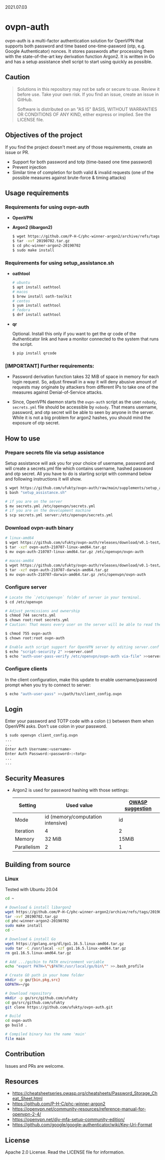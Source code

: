 2021.07.03

# ovpn-auth

ovpn-auth is a multi-factor authentication solution for OpenVPN that supports both password and time based one-time-pasword (otp, e.g. Google Authenticator) nonces. It stores passwords after processing them with the state-of-the-art key derivation function Argon2. It is written in Go and has a setup assistance shell script to start using quickly as possible.

## Caution

> Solutions in this repository may not be safe or secure to use. Review it before use. Take your own risk. If you find an issue, create an issue in GitHub.
>
> Software is distributed on an "AS IS" BASIS, WITHOUT WARRANTIES OR CONDITIONS OF ANY KIND, either express or implied. See the LICENSE file.

## Objectives of the project

If you find the project doesn't meet any of those requirements, create an issue or PR.

-   Support for both password and totp (time-based one time password)
-   Prevent injection
-   Similar time of completion for both valid & invalid requests (one of the possible measures against brute-force & timing attacks)

## Usage requirements

### Requirements for using ovpn-auth

-   **OpenVPN**
-   **Argon2 (libargon2)**

    ```sh
    $ wget https://github.com/P-H-C/phc-winner-argon2/archive/refs/tags/20190702.tar.gz
    $ tar -xvf 20190702.tar.gz
    $ cd phc-winner-argon2-20190702
    $ sudo make install
    ```

### Requirements for using setup_assistance.sh

-   **oathtool**

    ```sh
    # ubuntu
    $ apt install oathtool
    # macos
    $ brew install oath-toolkit
    # centos
    $ yum install oathtool
    # fedora
    $ dnf install oathtool
    ```

-   **qr**

    Optional. Install this only if you want to get the qr code of the Authenticator link and have a monitor connected to the system that runs the script.

    ```sh
    $ pip install qrcode
    ```

### [IMPORTANT] Further requirements:

-   Password derivation function takes 32 MiB of space in memory for each login request. So, adjust firewall in a way it will deny abusive amount of requests may originate by attackers from different IPs to take one of the measures against Denial-of-Service attacks.

-   Since, OpenVPN daemon starts the `ovpn-auth` script as the user `nobody`, `secrets.yml` file should be accessible by `nobody`. That means username, password, and otp secret will be able to seen by anyone in the server. While it is not a big problem for argon2 hashes, you should mind the exposure of otp secret.

## How to use

### Prepare secrets file via setup assistance

Setup assistance will ask you for your choice of username, password and will create a secrets.yml file which contains username, hashed password and otp secret. All you have to do is starting script with command below and following instructions it will show.

```sh
$ wget https://github.com/ufukty/ovpn-auth/raw/main/supplements/setup_assistance.sh
$ bash "setup_assistance.sh"

# if you are on the server
$ mv secrets.yml /etc/openvpn/secrets.yml
# if you are on the development machine
$ scp secrets.yml server:/etc/openvpn/secrets.yml
```

### Download ovpn-auth binary

```sh
# linux-amd64
$ wget https://github.com/ufukty/ovpn-auth/releases/download/v0.1-test/ovpn-auth-210707-linux-amd64.tar.gz
$ tar -xzf ovpn-auth-210707-linux-amd64.tar.gz
$ mv ovpn-auth-210707-linux-amd64.tar.gz /etc/openvpn/ovpn-auth

# macos-amd64
$ wget https://github.com/ufukty/ovpn-auth/releases/download/v0.1-test/ovpn-auth-210707-darwin-amd64.tar.gz
$ tar -xzf ovpn-auth-210707-darwin-amd64.tar.gz
$ mv ovpn-auth-210707-darwin-amd64.tar.gz /etc/openvpn/ovpn-auth
```

### Configure server

```sh
# Locate the `/etc/openvpn` folder of server in your terminal.
$ cd /etc/openvpn

# Adjust permissions and ownership
$ chmod 744 secrets.yml
$ chown root:root secrets.yml
# Caution: That means every user on the server will be able to read the content of secrets file.

$ chmod 755 ovpn-auth
$ chown root:root ovpn-auth

# Enable auth script support for OpenVPN server by editing server.conf file in the server.
$ echo "script-security 2" >>server.conf
$ echo "auth-user-pass-verify /etc/openvpn/ovpn-auth via-file" >>server.conf
```

### Configure clients

In the client configuration, make this update to enable username/password prompt when you try to connect to server:

```sh
$ echo "auth-user-pass" >>/path/to/client_config.ovpn
```

## Login

Enter your password and TOTP code with a colon (:) between them when OpenVPN asks. Don't use colon in your password.

```sh
$ sudo openvpn client_config.ovpn
...
...
Enter Auth Username:<username>
Enter Auth Password:<password>:<totp>
...
...
```

## Security Measures

-   Argon2 is used for password hashing with those settings:

    | Setting     | Used value                        | [OWASP suggestion](https://cheatsheetseries.owasp.org/cheatsheets/Password_Storage_Cheat_Sheet.html#peppering) |
    | ----------- | --------------------------------- | -------------------------------------------------------------------------------------------------------------- |
    | Mode        | id (memory/computation intensive) | id                                                                                                             |
    | Iteration   | 4                                 | 2                                                                                                              |
    | Memory      | 32 MiB                            | 15MiB                                                                                                          |
    | Parallelism | 2                                 | 1                                                                                                              |

## Building from source

### Linux

Tested with Ubuntu 20.04

```sh
cd ~

# Download & install libargon2
wget https://github.com/P-H-C/phc-winner-argon2/archive/refs/tags/20190702.tar.gz
tar -xvf 20190702.tar.gz
cd phc-winner-argon2-20190702
sudo make install
cd -

# Download & install Go
wget https://golang.org/dl/go1.16.5.linux-amd64.tar.gz
sudo tar -C /usr/local -xzf go1.16.5.linux-amd64.tar.gz
rm go1.16.5.linux-amd64.tar.gz

# Add .../go/bin to PATH environment variable
echo "export PATH=\"\$PATH:/usr/local/go/bin\"" >>.bash_profile

# Create GO path in your home folder
mkdir -p go/{bin,pkg,src}
GOPATH=~/go

# Download repository
mkdir -p go/src/github.com/ufukty
cd go/src/github.com/ufukty
git clone https://github.com/ufukty/ovpn-auth.git

# Build
cd ovpn-auth
go build .

# Compiled binary has the name 'main'
file main
```

## Contribution

Issues and PRs are welcome.

## Resources

-   https://cheatsheetseries.owasp.org/cheatsheets/Password_Storage_Cheat_Sheet.html
-   https://github.com/P-H-C/phc-winner-argon2
-   https://openvpn.net/community-resources/reference-manual-for-openvpn-2-4/
-   https://openvpn.net/diy-mfa-setup-community-edition/
-   https://github.com/google/google-authenticator/wiki/Key-Uri-Format

## License

Apache 2.0 License. Read the LICENSE file for information.

